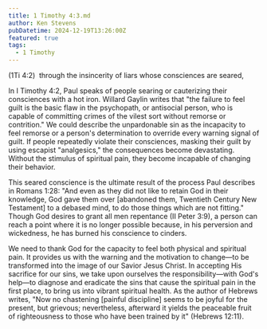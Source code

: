 ```yaml
---
title: 1 Timothy 4:3.md
author: Ken Stevens
pubDatetime: 2024-12-19T13:26:00Z
featured: true
tags:
  - 1 Timothy
---
```


(1Ti 4:2)  through the insincerity of liars whose consciences are seared,

In I Timothy 4:2, Paul speaks of people searing or cauterizing their
consciences with a hot iron. Willard Gaylin writes that "the failure to feel
guilt is the basic flaw in the psychopath, or antisocial person, who is
capable of committing crimes of the vilest sort without remorse or
contrition." We could describe the unpardonable sin as the incapacity to
feel remorse or a person's determination to override every warning signal of
guilt. If people repeatedly violate their consciences, masking their guilt
by using escapist "analgesics," the consequences become devastating. Without
the stimulus of spiritual pain, they become incapable of changing their
behavior.

This seared conscience is the ultimate result of the process Paul describes
in Romans 1:28: "And even as they did not like to retain God in their
knowledge, God gave them over [abandoned them, Twentieth Century New
Testament] to a debased mind, to do those things which are not fitting."
Though God desires to grant all men repentance (II Peter 3:9), a person can
reach a point where it is no longer possible because, in his perversion and
wickedness, he has burned his conscience to cinders.

We need to thank God for the capacity to feel both physical and spiritual
pain. It provides us with the warning and the motivation to change—to be
transformed into the image of our Savior Jesus Christ. In accepting His
sacrifice for our sins, we take upon ourselves the responsibility—with God's
help—to diagnose and eradicate the sins that cause the spiritual pain in the
first place, to bring us into vibrant spiritual health. As the author of
Hebrews writes, "Now no chastening [painful discipline] seems to be joyful
for the present, but grievous; nevertheless, afterward it yields the
    peaceable fruit of righteousness to those who have been trained by it"
    (Hebrews 12:11).


